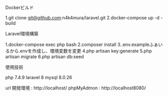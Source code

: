 Dockerビルド

1.git clone git@github.com:n4k4mura/laravel.git
2.docker-compose up -d -build

Laravel環境構築

1.docker-compose exec php bash
2.composer install
3..env.exampleふぁいるから.envを作成し、環境変数を変更
4.php artisan key:generate
5.php artisan migrate
6.php artisan db:seed

使用技術

php 7.4.9
laravel 8
mysql 8.0.26

url
開発環境 : http://localhost/
phpMyAdmon : http://localhost8080/
